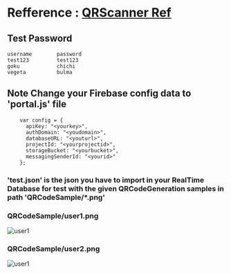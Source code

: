 # Refference : [QRScanner Ref](https://github.com/schmich/instascan)

## Test Password
```
username        password
test123         test123
goku            chichi
vegeta          bulma
```

## Note Change your Firebase config data to 'portal.js' file
```
    var config = {
      apiKey: "<yourkey>",
      authDomain: "<youdomain>",
      databaseURL: "<youturl>",
      projectId: "<yourprojectid>",
      storageBucket: "<yourbucket>",
      messagingSenderId: "<yourid>"
    };
```
### 'test.json' is the json you have to import in your RealTime Database for test with the given QRCodeGeneration samples in path 'QRCodeSample/*.png'

### QRCodeSample/user1.png
![user1](https://iamevenstronger.github.io/QRCodeSample/user1.png)

### QRCodeSample/user2.png
![user1](https://iamevenstronger.github.io/QRCodeSample/user2.png)